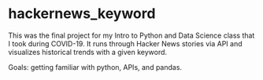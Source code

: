 # hackernews_keyword
This was the final project for my Intro to Python and Data Science class that I took during COVID-19. It runs through Hacker News stories via API and visualizes historical trends with a given keyword.

Goals: getting familiar with python, APIs, and pandas.
